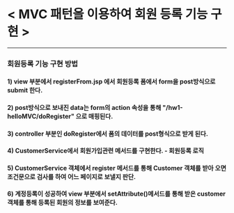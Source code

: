 
# < MVC 패턴을 이용하여 회원 등록 기능 구현 >  
---
### 회원등록 기능 구현 방법
#### 1) view 부분에서 registerFrom.jsp 에서 회원등록 폼에서 form을 post방식으로 submit 한다.

#### 2) post방식으로 보내진 data는 form의 action 속성을 통해 "/hw1-helloMVC/doRegister" 으로 매핑된다. 

#### 3) controller 부분인 doRegister에서 폼의 데이터를 post형식으로 받게 된다. 

#### 4) CustomerService에서 회원가입관련 메서드를 구현한다.  - 회원등록 로직 

#### 5) CustomerService 객체에서 register 메서드를 통해 Customer 객체를 받아 오면 조건문으로 검사를 하여 어느 페이지로 보낼지 판단.

#### 6) 계정등록이 성공하여 view 부분에서 setAttribute()메서드를 통해 받은 customer객체를 통해 등록된 회원의 정보를 보여준다. 
           
      

    
    
